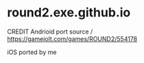 # round2.exe.github.io

CREDIT
Andrioid port source / https://gamejolt.com/games/ROUND2/554178

iOS ported by me
